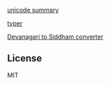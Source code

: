 [unicode summary](unicode.html)

[typer](typer.html)

[Devanagari to Siddham converter](devanagari-to-siddham.html)

## License

MIT
